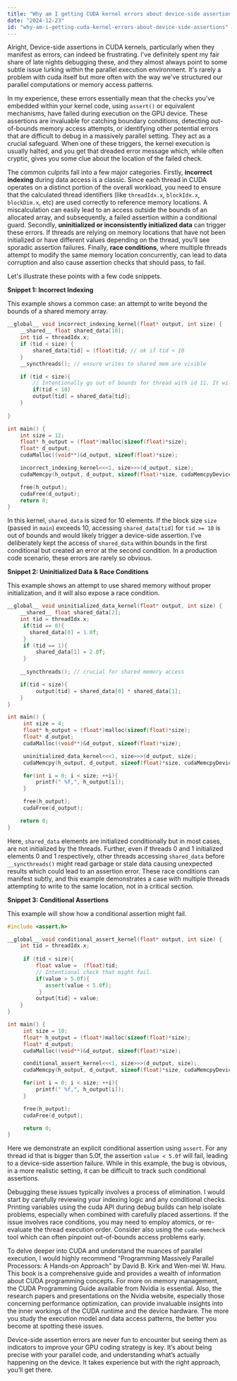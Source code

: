 ```yaml
---
title: "Why am I getting CUDA kernel errors about device-side assertions?"
date: "2024-12-23"
id: "why-am-i-getting-cuda-kernel-errors-about-device-side-assertions"
---
```


Alright,  Device-side assertions in CUDA kernels, particularly when they manifest as errors, can indeed be frustrating. I've definitely spent my fair share of late nights debugging these, and they almost always point to some subtle issue lurking within the parallel execution environment. It's rarely a problem with cuda itself but more often with the way we've structured our parallel computations or memory access patterns.

In my experience, these errors essentially mean that the checks you've embedded within your kernel code, using `assert()` or equivalent mechanisms, have failed during execution on the GPU device. These assertions are invaluable for catching boundary conditions, detecting out-of-bounds memory access attempts, or identifying other potential errors that are difficult to debug in a massively parallel setting. They act as a crucial safeguard. When one of these triggers, the kernel execution is usually halted, and you get that dreaded error message which, while often cryptic, gives you some clue about the location of the failed check.

The common culprits fall into a few major categories. Firstly, **incorrect indexing** during data access is a classic. Since each thread in CUDA operates on a distinct portion of the overall workload, you need to ensure that the calculated thread identifiers (like `threadIdx.x`, `blockIdx.x`, `blockDim.x`, etc) are used correctly to reference memory locations. A miscalculation can easily lead to an access outside the bounds of an allocated array, and subsequently, a failed assertion within a conditional guard. Secondly, **uninitialized or inconsistently initialized data** can trigger these errors. If threads are relying on memory locations that have not been initialized or have different values depending on the thread, you’ll see sporadic assertion failures. Finally, **race conditions**, where multiple threads attempt to modify the same memory location concurrently, can lead to data corruption and also cause assertion checks that should pass, to fail.

Let's illustrate these points with a few code snippets.

**Snippet 1: Incorrect Indexing**

This example shows a common case: an attempt to write beyond the bounds of a shared memory array.

```cpp
__global__ void incorrect_indexing_kernel(float* output, int size) {
    __shared__ float shared_data[10];
    int tid = threadIdx.x;
    if (tid < size) {
        shared_data[tid] = (float)tid; // ok if tid < 10
    }
    __syncthreads(); // ensure writes to shared mem are visible

    if (tid < size){
        // Intentionally go out of bounds for thread with id 11. It will cause assertion error
        if(tid < 10)
        output[tid] = shared_data[tid];
    }
    
}

int main() {
    int size = 12;
    float* h_output = (float*)malloc(sizeof(float)*size);
    float* d_output;
    cudaMalloc((void**)&d_output, sizeof(float)*size);

    incorrect_indexing_kernel<<<1, size>>>(d_output, size);
    cudaMemcpy(h_output, d_output, sizeof(float)*size, cudaMemcpyDeviceToHost);

    free(h_output);
    cudaFree(d_output);
    return 0;
}

```

In this kernel, `shared_data` is sized for 10 elements. If the block size `size` (passed in `main`) exceeds 10, accessing `shared_data[tid]` for `tid >= 10` is out of bounds and would likely trigger a device-side assertion. I've deliberately kept the access of `shared_data` within bounds in the first conditional but created an error at the second condition. In a production code scenario, these errors are rarely so obvious.

**Snippet 2: Uninitialized Data & Race Conditions**

This example shows an attempt to use shared memory without proper initialization, and it will also expose a race condition.

```cpp
__global__ void uninitialized_data_kernel(float* output, int size) {
    __shared__ float shared_data[2];
    int tid = threadIdx.x;
     if(tid == 0){
       shared_data[0] = 1.0f;
     }
     if (tid == 1){
         shared_data[1] = 2.0f;
     }
    
    __syncthreads(); // crucial for shared memory access

    if(tid < size){
         output[tid] = shared_data[0] * shared_data[1];
    }
}

int main() {
     int size = 4;
     float* h_output = (float*)malloc(sizeof(float)*size);
     float* d_output;
     cudaMalloc((void**)&d_output, sizeof(float)*size);

     uninitialized_data_kernel<<<1, size>>>(d_output, size);
     cudaMemcpy(h_output, d_output, sizeof(float)*size, cudaMemcpyDeviceToHost);

     for(int i = 0; i < size; ++i){
         printf(" %f,", h_output[i]);
     }

     free(h_output);
     cudaFree(d_output);

    return 0;
}
```

Here, `shared_data` elements are initialized conditionally but in most cases, are not initialized by the threads. Further, even if threads 0 and 1 initialized elements 0 and 1 respectively, other threads accessing `shared_data` before `__syncthreads()` might read garbage or stale data causing unexpected results which could lead to an assertion error. These race conditions can manifest subtly, and this example demonstrates a case with multiple threads attempting to write to the same location, not in a critical section.

**Snippet 3: Conditional Assertions**

This example will show how a conditional assertion might fail.

```cpp
#include <assert.h>

__global__ void conditional_assert_kernel(float* output, int size) {
    int tid = threadIdx.x;
    
     if (tid < size){
         float value =  (float)tid;
         // Intentional check that might fail.
         if(value > 5.0f){
            assert(value < 5.0f);
          }
         output[tid] = value;
    }
}

int main() {
     int size = 10;
     float* h_output = (float*)malloc(sizeof(float)*size);
     float* d_output;
     cudaMalloc((void**)&d_output, sizeof(float)*size);

     conditional_assert_kernel<<<1, size>>>(d_output, size);
     cudaMemcpy(h_output, d_output, sizeof(float)*size, cudaMemcpyDeviceToHost);

     for(int i = 0; i < size; ++i){
         printf(" %f,", h_output[i]);
     }

     free(h_output);
     cudaFree(d_output);

     return 0;
}
```

Here we demonstrate an explicit conditional assertion using `assert`. For any thread id that is bigger than 5.0f, the assertion `value < 5.0f` will fail, leading to a device-side assertion failure. While in this example, the bug is obvious, in a more realistic setting, it can be difficult to track such conditional assertions.

Debugging these issues typically involves a process of elimination. I would start by carefully reviewing your indexing logic and any conditional checks. Printing variables using the cuda API during debug builds can help isolate problems, especially when combined with carefully placed assertions. If the issue involves race conditions, you may need to employ atomics, or re-evaluate the thread execution order. Consider also using the `cuda-memcheck` tool which can often pinpoint out-of-bounds access problems early.

To delve deeper into CUDA and understand the nuances of parallel execution, I would highly recommend "Programming Massively Parallel Processors: A Hands-on Approach" by David B. Kirk and Wen-mei W. Hwu. This book is a comprehensive guide and provides a wealth of information about CUDA programming concepts. For more on memory management, the CUDA Programming Guide available from Nvidia is essential. Also, the research papers and presentations on the Nvidia website, especially those concerning performance optimization, can provide invaluable insights into the inner workings of the CUDA runtime and the device hardware. The more you study the execution model and data access patterns, the better you become at spotting these issues.

Device-side assertion errors are never fun to encounter but seeing them as indicators to improve your GPU coding strategy is key. It’s about being precise with your parallel code, and understanding what’s actually happening on the device. It takes experience but with the right approach, you’ll get there.
